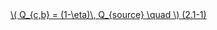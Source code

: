 <a href="/eco2_guide_center/1.%20ECO2%20Logic%20Guide/Hee1_Equation_List.html" class="equation-link" target="_blank" rel="noopener noreferrer">
  \( Q_{c,b} = (1-\eta)\, Q_{source} \quad \) <span class="eq-number">(2.1-1)</span>
</a>
